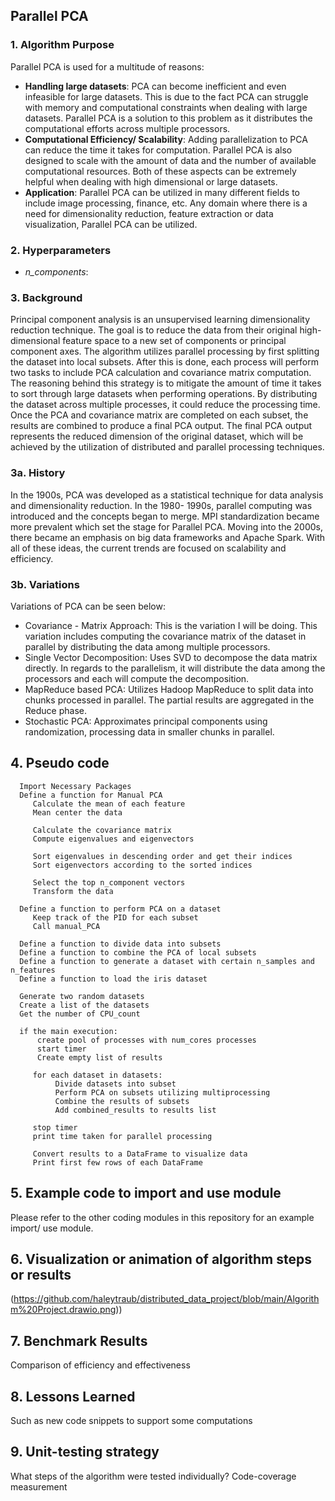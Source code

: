 ## Parallel PCA

### 1. Algorithm Purpose
   Parallel PCA is used for a multitude of reasons: 
   * **Handling large datasets**: PCA can become inefficient and even infeasible for large datasets. This is       due to the fact PCA can struggle with memory and computational constraints when dealing with large datasets.    Parallel PCA is a solution to this problem as it distributes the computational efforts across multiple          processors.
   * **Computational Efficiency/ Scalability**: Adding parallelization to PCA can reduce the time it takes for    computation. Parallel PCA is also designed to scale with the amount of data and the number of available         computational resources. Both of these aspects can be extremely helpful when dealing with high dimensional      or large datasets. 
   * **Application**: Parallel PCA can be utilized in many different fields to include image processing,          finance, etc. Any domain where there is a need for dimensionality reduction, feature extraction or data       
   visualization, Parallel PCA can be utilized.
### 2. Hyperparameters
 * _n_components_: 

### 3. Background
Principal component analysis is an unsupervised learning dimensionality reduction technique. The goal is    to reduce the data from their original high- dimensional feature space to a new set of components or principal component axes. The algorithm utilizes parallel processing by first splitting the dataset into local subsets. After this is done, each process will perform two tasks to include PCA calculation and covariance matrix computation. The reasoning behind this strategy is to mitigate the amount of time it takes to sort through large datasets when performing operations. By distributing the dataset across multiple processes, it could reduce the processing time. Once the PCA and covariance matrix are completed on each subset, the results are combined to produce a final PCA output. The final PCA output represents the reduced dimension of the original dataset, which will be achieved by the utilization of distributed and parallel processing techniques. 

### 3a. History
In the 1900s, PCA was developed as a statistical technique for data analysis and dimensionality reduction. In the 1980- 1990s, parallel computing was introduced and the concepts began to merge. MPI standardization became more prevalent which set the stage for Parallel PCA. Moving into the 2000s, there became an emphasis on big data frameworks and Apache Spark. With all of these ideas, the current trends are focused on scalability and efficiency. 

### 3b. Variations
Variations of PCA can be seen below:
* Covariance - Matrix Approach: This is the variation I will be doing. This variation includes computing the covariance matrix of the dataset in parallel by distributing the data among multiple processors. 
* Single Vector Decomposition: Uses SVD to decompose the data matrix directly. In regards to the parallelism, it will distribute the data among the processors and each will compute the decomposition.
* MapReduce based PCA: Utilizes Hadoop MapReduce to split data into chunks processed in parallel. The partial results are aggregated in the Reduce phase.
* Stochastic PCA: Approximates principal components using randomization, processing data in smaller chunks in parallel.

## 4. Pseudo code
      Import Necessary Packages
      Define a function for Manual PCA
         Calculate the mean of each feature
         Mean center the data 

         Calculate the covariance matrix 
         Compute eigenvalues and eigenvectors 

         Sort eigenvalues in descending order and get their indices
         Sort eigenvectors according to the sorted indices

         Select the top n_component vectors 
         Transform the data

      Define a function to perform PCA on a dataset
         Keep track of the PID for each subset
         Call manual_PCA

      Define a function to divide data into subsets
      Define a function to combine the PCA of local subsets
      Define a function to generate a dataset with certain n_samples and n_features
      Define a function to load the iris dataset

      Generate two random datasets 
      Create a list of the datasets 
      Get the number of CPU_count 

      if the main execution:
          create pool of processes with num_cores processes
          start timer
          Create empty list of results

         for each dataset in datasets:
              Divide datasets into subset
              Perform PCA on subsets utilizing multiprocessing
              Combine the results of subsets
              Add combined_results to results list

         stop timer
         print time taken for parallel processing

         Convert results to a DataFrame to visualize data
         Print first few rows of each DataFrame

## 5. Example code to import and use module

Please refer to the other coding modules in this repository for an example import/ use module.

## 6. Visualization or animation of algorithm steps or results

(https://github.com/haleytraub/distributed_data_project/blob/main/Algorithm%20Project.drawio.png))

## 7. Benchmark Results

Comparison of efficiency and effectiveness 

## 8. Lessons Learned
Such as new code snippets to support some computations

## 9. Unit-testing strategy
What steps of the algorithm were tested individually?
Code-coverage measurement
